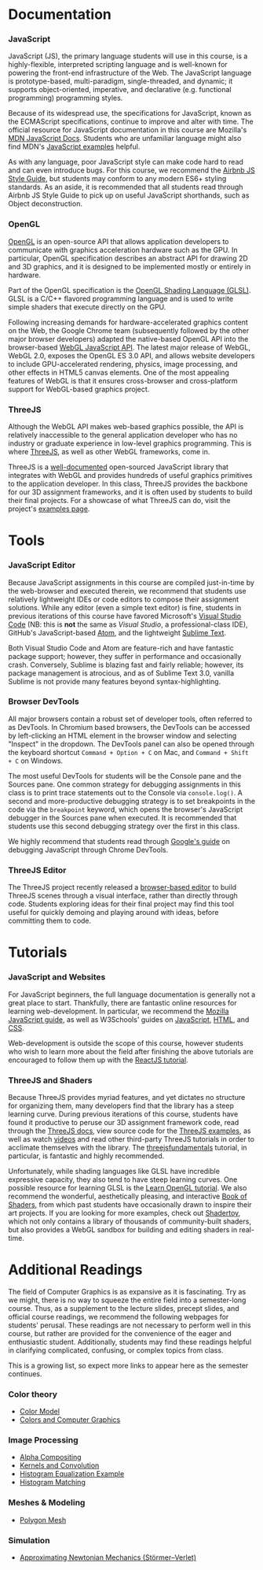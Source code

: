 # Documentation

### JavaScript

JavaScript (JS), the primary language students will use in this course, is a highly-flexible, interpreted scripting language and is well-known for powering the front-end infrastructure of the Web. The JavaScript language is prototype-based, multi-paradigm, single-threaded, and dynamic; it supports object-oriented, imperative, and declarative (e.g. functional programming) programming styles.

Because of its widespread use, the specifications for JavaScript, known as the ECMAScript specifications, continue to improve and alter with time. The official resource for JavaScript documentation in this course are Mozilla's [MDN JavaScript Docs](https://developer.mozilla.org/en-US/docs/Web/JavaScript). Students who are unfamiliar language might also find MDN's [JavaScript examples](https://www.w3schools.com/js/js_examples.asp) helpful.

As with any language, poor JavaScript style can make code hard to read and can even introduce bugs. For this course, we recommend the [Airbnb JS Style Guide](https://github.com/airbnb/javascript), but students may conform to any modern ES6+ styling standards. As an aside, it is recommended that all students read through Airbnb JS Style Guide to pick up on useful JavaScript shorthands, such as Object deconstruction.

### OpenGL

[OpenGL](https://www.opengl.org/documentation/) is an open-source API that allows application developers to communicate with graphics acceleration hardware such as the GPU. In particular, OpenGL specification describes an abstract API for drawing 2D and 3D graphics, and it is designed to be implemented mostly or entirely in hardware.

Part of the OpenGL specification is the [OpenGL Shading Language (GLSL)](http://docs.gl/sl4/acos). GLSL is a C/C++ flavored programming language and is used to write simple shaders that execute directly on the GPU.

Following increasing demands for hardware-accelerated graphics content on the Web, the Google Chrome team (subsequently followed by the other major browser developers) adapted the native-based OpenGL API into the browser-based [WebGL JavaScript API](https://developer.mozilla.org/en-US/docs/Web/API/WebGL_API). The latest major release of WebGL, WebGL 2.0, exposes the OpenGL ES 3.0 API, and allows website developers to include GPU-accelerated rendering, physics, image processing, and other effects in HTML5 canvas elements. One of the most appealing features of WebGL is that it ensures cross-browser and cross-platform support for WebGL-based graphics project.

### ThreeJS

Although the WebGL API makes web-based graphics possible, the API is relatively inaccessible to the general application developer who has no industry or graduate experience in low-level graphics programming. This is where [ThreeJS](https://threejs.org/), as well as other WebGL frameworks, come in.

ThreeJS is a [well-documented](https://threejs.org/docs/index.html#manual/en/introduction/Creating-a-scene) open-sourced JavaScript library that integrates with WebGL and provides hundreds of useful graphics primitives to the application developer. In this class, ThreeJS provides the backbone for our 3D assignment frameworks, and it is often used by students to build their final projects. For a showcase of what ThreeJS can do, visit the project's [examples page](https://threejs.org/examples/#webgl_geometries).

# Tools

### JavaScript Editor

Because JavaScript assignments in this course are compiled just-in-time by the web-browser and executed therein, we recommend that students use relatively lightweight IDEs or code editors to compose their assignment solutions. While any editor (even a simple text editor) is fine, students in previous iterations of this course have favored Microsoft's [Visual Studio Code](https://code.visualstudio.com/) (NB: this is **not** the same as _Visual Studio_, a professional-class IDE), GitHub's JavaScript-based [Atom](https://atom.io/), and the lightweight [Sublime Text](https://www.sublimetext.com/).

Both Visual Studio Code and Atom are feature-rich and have fantastic package support; however, they suffer in performance and occasionally crash. Conversely, Sublime is blazing fast and fairly reliable; however, its package management is atrocious, and as of Sublime Text 3.0, vanilla Sublime is not provide many features beyond syntax-highlighting.

### Browser DevTools

All major browsers contain a robust set of developer tools, often referred to as DevTools. In Chromium based browsers, the DevTools can be accessed by left-clicking an HTML element in the browser window and selecting "Inspect" in the dropdown. The DevTools panel can also be opened through the keyboard shortcut `Command + Option + C` on Mac, and `Command + Shift + C` on Windows.

The most useful DevTools for students will be the Console pane and the Sources pane. One common strategy for debugging assignments in this class is to print trace statements out to the Console via `console.log()`. A second and more-productive debugging strategy is to set breakpoints in the code via the `breakpoint` keyword, which opens the browser's JavaScript debugger in the Sources pane when executed. It is recommended that students use this second debugging strategy over the first in this class.

We highly recommend that students read through [Google's guide](https://developers.google.com/web/tools/chrome-devtools/javascript) on debugging JavaScript through Chrome DevTools.

### ThreeJS Editor

The ThreeJS project recently released a [browser-based editor](https://threejs.org/editor/) to build ThreeJS scenes through a visual interface, rather than directly through code. Students exploring ideas for their final project may find this tool useful for quickly demoing and playing around with ideas, before committing them to code.

# Tutorials

### JavaScript and Websites

For JavaScript beginners, the full language documentation is generally not a great place to start. Thankfully, there are fantastic online resources for learning web-development. In particular, we recommend the [Mozilla JavaScript guide](https://developer.mozilla.org/en-US/docs/Web/JavaScript/Guide), as well as W3Schools' guides on [JavaScript](https://www.w3schools.com/js/default.asp), [HTML](https://www.w3schools.com/html/default.asp), and [CSS](https://www.w3schools.com/css/default.asp).

Web-development is outside the scope of this course, however students who wish to learn more about the field after finishing the above tutorials are encouraged to follow them up with the [ReactJS tutorial](https://reactjs.org/tutorial/tutorial.html#before-we-start-the-tutorial).

### ThreeJS and Shaders

Because ThreeJS provides myriad features, and yet dictates no structure for organizing them, many developers find that the library has a steep learning curve. During previous iterations of this course, students have found it productive to peruse our 3D assignment framework code, read through the [ThreeJS docs](https://threejs.org/docs/index.html#manual/en/introduction/Creating-a-scene), view source code for the [ThreeJS examples](https://threejs.org/examples/#webgl_geometries), as well as watch [videos](https://www.youtube.com/watch?v=ABV1mK1CGOY) and read other third-party ThreeJS tutorials in order to acclimate themselves with the library. The [threejsfundamentals](https://threejsfundamentals.org) tutorial, in particular, is fantastic and highly recommended.

Unfortunately, while shading languages like GLSL have incredible expressive capacity, they also tend to have steep learning curves. One possible resource for learning GLSL is the [Learn OpenGL tutorial](https://learnopengl.com/Getting-started/Shaders). We also recommend the wonderful, aesthetically pleasing, and interactive [Book of Shaders](https://thebookofshaders.com/), from which past students have occasionally drawn to inspire their art projects. If you are looking for more examples, check out [Shadertoy](https://www.shadertoy.com/), which not only contains a library of thousands of community-built shaders, but also provides a WebGL sandbox for building and editing shaders in real-time.

# Additional Readings

The field of Computer Graphics is as expansive as it is fascinating. Try as we might, there is no way to squeeze the entire field into a semester-long course. Thus, as a supplement to the lecture slides, precept slides, and official course readings, we recommend the following webpages for students' perusal. These readings are not necessary to perform well in this course, but rather are provided for the convenience of the eager and enthusiastic student. Additionally, students may find these readings helpful in clarifying complicated, confusing, or complex topics from class.

This is a growing list, so expect more links to appear here as the semester continues.

### Color theory

-   [Color Model](https://en.wikipedia.org/wiki/Color_model)
-   [Colors and Computer Graphics](https://en.wikipedia.org/wiki/Comparison_of_color_models_in_computer_graphics)

### Image Processing

-   [Alpha Compositing](https://en.wikipedia.org/wiki/Alpha_compositing)
-   [Kernels and Convolution](<https://en.wikipedia.org/wiki/Kernel_(image_processing)>)
-   [Histogram Equalization Example](https://en.wikipedia.org/wiki/Histogram_equalization#Small_image)
-   [Histogram Matching](https://en.wikipedia.org/wiki/Histogram_matching)

### Meshes & Modeling

-   [Polygon Mesh](https://en.wikipedia.org/wiki/Polygon_mesh)

### Simulation

-   [Approximating Newtonian Mechanics (Störmer–Verlet)](https://en.wikipedia.org/wiki/Verlet_integration)

<!--- # Final Project Hall of Fame
Here you will find a selection of the best final projects from previous years. Links to the demos and source code for these projects are available below for students' collective inspiration, interest, and entertainment.

#### hall-of-fame-headers

 <div><hall-of-fame></hall-of-fame></div> --->
